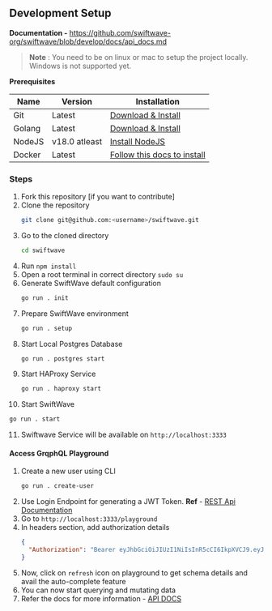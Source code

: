 ## Development Setup

**Documentation -** https://github.com/swiftwave-org/swiftwave/blob/develop/docs/api_docs.md

> **Note** : You need to be on linux or mac to setup the project locally. Windows is not supported yet.

**Prerequisites**

|  Name | Version | Installation |
| --- | --- | --- |
| Git | Latest | [Download & Install](https://git-scm.com/downloads) |
| Golang | Latest | [Download & Install](https://golang.org/doc/install) |
| NodeJS | v18.0 atleast | [Install NodeJS](https://deb.nodesource.com/) |
| Docker | Latest | [Follow this docs to install](https://docs.docker.com/engine/install/) |

### Steps
1. Fork this repository [if you want to contribute]
2. Clone the repository
    ```bash
    git clone git@github.com:<username>/swiftwave.git
    ```
3. Go to the cloned directory
    ```bash
    cd swiftwave
    ```
4. Run `npm install`
5. Open a root terminal in correct directory `sudo su`
6. Generate SwiftWave default configuration
   ```bash
   go run . init
   ```
7. Prepare SwiftWave environment
   ```bash
   go run . setup
   ```
8. Start Local Postgres Database
   ```bash
   go run . postgres start
   ```
9. Start HAProxy Service
   ```bash
   go run . haproxy start
   ```
10. Start SwiftWave
   ```bash
   go run . start
   ```
11. Swiftwave Service will be available on `http://localhost:3333`

#### Access GrqphQL Playground
1. Create a new user using CLI
   ```bash
   go run . create-user
   ```
2. Use Login Endpoint for generating a JWT Token. **Ref** - [REST Api Documentation](https://github.com/swiftwave-org/swiftwave/blob/develop/docs/rest_api.md)
3. Go to `http://localhost:3333/playground`
4. In headers section, add authorization details
   ```json
   {
     "Authorization": "Bearer eyJhbGciOiJIUzI1NiIsInR5cCI6IkpXVCJ9.eyJleHAiOjE3MDI0OTc4MDMsImlhdCI6MTcwMjQ5NDIwMywibmJmIjoxNzAyNDk0MjAzLCJ1c2VybmFtZSI6InRhbm1veXNydCJ9.9Bx_Og9FzG09Wi-TjNndzO7U1yLZURT1itmz3VxjuV8"
   }
   ```
5. Now, click on `refresh` icon on playground to get schema details and avail the auto-complete feature
6. You can now start querying and mutating data
7. Refer the docs for more information - [API DOCS](https://github.com/swiftwave-org/swiftwave/blob/develop/docs/api_docs.md)
